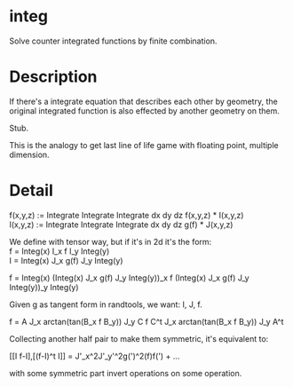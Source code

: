 # integ
Solve counter integrated functions by finite combination.

# Description
If there's a integrate equation that describes each other by geometry,
the original integrated function is also effected by another geometry on them.

Stub.

This is the analogy to get last line of life game with floating point, multiple dimension.

# Detail
f(x,y,z) := Integrate Integrate Integrate dx dy dz f(x,y,z) \* I(x,y,z)  
I(x,y,z) := Integrate Integrate Integrate dx dy dz g(f) \* J(x,y,z)

We define with tensor way, but if it's in 2d it's the form:  
f = Integ(x) I_x f I_y Integ(y)  
I = Integ(x) J_x g(f) J_y Integ(y)

f = Integ(x) (Integ(x) J_x g(f) J_y Integ(y))\_x f (Integ(x) J_x g(f) J_y Integ(y))\_y Integ(y)

Given g as tangent form in randtools, we want: I, J, f.

f = A J_x arctan(tan(B_x f B_y)) J_y C f C^t J_x arctan(tan(B_x f B_y)) J_y A^t

Collecting another half pair to make them symmetric, it's equivalent to:

\[\[I f-I\],\[(f-I)^t I\]\] = J'\_x^2J'\_y'^2g(')^2(f)f(') + ...

with some symmetric part invert operations on some operation.
